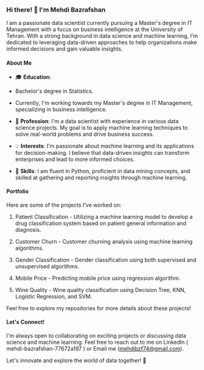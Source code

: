 ### Hi there! 👋 I'm Mehdi Bazrafshan

I am a passionate data scientist currently pursuing a Master's degree in IT Management with a focus on business intelligence at the University of Tehran.
With a strong background in data science and machine learning, I'm dedicated to leveraging data-driven approaches to help organizations make informed decisions and gain valuable insights.

#### About Me

- 🎓 **Education**:
- Bachelor's degree in Statistics.
- Currently, I'm working towards my Master's degree in IT Management, specializing in business intelligence.

- 💼 **Profession**: I'm a data scientist with experience in various data science projects. My goal is to apply machine learning techniques to solve real-world problems and drive business success.

- 💡 **Interests**: I'm passionate about machine learning and its applications for decision-making. I believe that data-driven insights can transform enterprises and lead to more informed choices.

- 🐍 **Skills**: I am fluent in Python, proficient in data mining concepts, and skilled at gathering and reporting insights through machine learning.

#### Portfolio

Here are some of the projects I've worked on:

1. Patient Classification - Utilizing a machine learning model to develop a drug classification system based on patient general information and diagnosis.

2. Customer Churn - Customer churning analysis using machine learning algorithms.

3. Gender Classification - Gender classification using both supervised and unsupervised algorithms.

4. Mobile Price - Predicting mobile price using regression algorithm.

5. Wine Quality - Wine quality classification using Decision Tree, KNN, Logistic Regression, and SVM.

Feel free to explore my repositories for more details about these projects!

#### Let's Connect!

I'm always open to collaborating on exciting projects or discussing data science and machine learning. Feel free to reach out to me on LinkedIn ( mehdi-bazrafshan-77672a197 ) or Email me (mehdibzf74@gmail.com).

Let's innovate and explore the world of data together! 🚀

